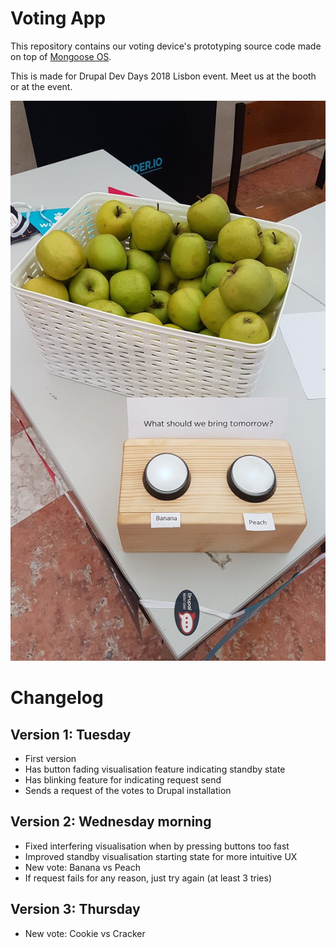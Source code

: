 # Voting App
This repository contains our voting device's prototyping source code
made on top of [Mongoose OS](https://mongoose-os.com/).

This is made for Drupal Dev Days 2018 Lisbon event. Meet us at the
booth or at the event.

![Image of apples and device](device.jpg)

# Changelog

## Version 1: Tuesday
* First version
* Has button fading visualisation feature indicating standby state
* Has blinking feature for indicating request send
* Sends a request of the votes to Drupal installation

## Version 2: Wednesday morning
* Fixed interfering visualisation when by pressing buttons too fast
* Improved standby visualisation starting state for more intuitive UX
* New vote: Banana vs Peach
* If request fails for any reason, just try again (at least 3 tries)

## Version 3: Thursday
* New vote: Cookie vs Cracker
